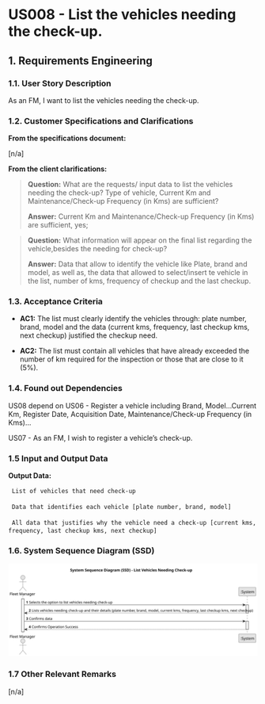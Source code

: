 # US008 - List the vehicles needing the check-up.



## 1. Requirements Engineering



### 1.1. User Story Description

As an FM, I want to list the vehicles needing the check-up.

### 1.2. Customer Specifications and Clarifications 

**From the specifications document:**

[n/a]


**From the client clarifications:**

> **Question:** What are the requests/ input data to list the vehicles needing the check-up? Type of vehicle, Current Km and Maintenance/Check-up Frequency (in Kms) are sufficient?
>
> **Answer:** Current Km and Maintenance/Check-up Frequency (in Kms) are sufficient, yes;

> **Question:** What information will appear on the final list regarding the vehicle,besides the needing for check-up?
>
> **Answer:** Data that allow to identify the vehicle like Plate, brand and model, as well as, the data that allowed to select/insert te vehicle in the list, number of kms, frequency of checkup and the last checkup.




### 1.3. Acceptance Criteria

* **AC1:** The list must clearly identify the vehicles through: plate number, brand, model and the data (current kms, frequency, last checkup kms, next checkup) justified the checkup need.

* **AC2:** The list must contain all vehicles that have already exceeded the number of km required for the inspection or those that are close to it (5%).

### 1.4. Found out Dependencies

US08 depend on US06 - Register a vehicle including Brand, Model...Current Km, Register Date, Acquisition Date, Maintenance/Check-up Frequency (in Kms)...

US07 - As an FM, I wish to register a vehicle’s check-up.

### 1.5 Input and Output Data

**Output Data:**

     List of vehicles that need check-up

	 Data that identifies each vehicle [plate number, brand, model]

	 All data that justifies why the vehicle need a check-up [current kms, frequency, last checkup kms, next checkup]


### 1.6. System Sequence Diagram (SSD)


![US008-SSD](svg/us008-system-sequence-diagram.svg)

### 1.7 Other Relevant Remarks

[n/a]
